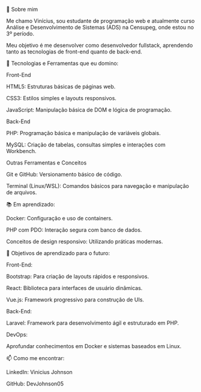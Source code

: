 👋 Sobre mim

Me chamo Vinícius, sou estudante de programação web e atualmente curso Análise e Desenvolvimento de Sistemas (ADS) na Censupeg, onde estou no 3º período.

Meu objetivo é me desenvolver como desenvolvedor fullstack, aprendendo tanto as tecnologias de front-end quanto de back-end.

🌟 Tecnologias e Ferramentas que eu domino:

Front-End

HTML5: Estruturas básicas de páginas web.

CSS3: Estilos simples e layouts responsivos.

JavaScript: Manipulação básica de DOM e lógica de programação.


Back-End

PHP: Programação básica e manipulação de variáveis globais.

MySQL: Criação de tabelas, consultas simples e interações com Workbench.


Outras Ferramentas e Conceitos

Git e GitHub: Versionamento básico de código.

Terminal (Linux/WSL): Comandos básicos para navegação e manipulação de arquivos.


📚 Em aprendizado:

Docker: Configuração e uso de containers.

PHP com PDO: Interação segura com banco de dados.

Conceitos de design responsivo: Utilizando práticas modernas.


🎯 Objetivos de aprendizado para o futuro:

Front-End:

Bootstrap: Para criação de layouts rápidos e responsivos.

React: Biblioteca para interfaces de usuário dinâmicas.

Vue.js: Framework progressivo para construção de UIs.


Back-End:

Laravel: Framework para desenvolvimento ágil e estruturado em PHP.


DevOps:

Aprofundar conhecimentos em Docker e sistemas baseados em Linux.



📫 Como me encontrar:

LinkedIn: Vinicius Johnson 

GitHub: DevJohnson05
